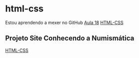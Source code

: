 # html-css
 Estou aprendendo a mexer no GitHub
 <a href="https://inregis.github.io/html-css/aula/A018/index.html">Aula 18</a>
<a href="https://github.com/inregis/html-css">HTML-CSS </a>
<h2>Projeto Site Conhecendo a Numismática </h2>
<a href="https://inregis.github.io/cnumis/">HTML-CSS </a>